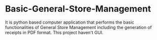 # Basic-General-Store-Management
It is python based computer application that performs the basic functionalities of General Store Management including the generation of receipts in PDF format. This project haven't GUI.
